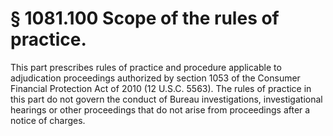 # § 1081.100   Scope of the rules of practice.

This part prescribes rules of practice and procedure applicable to adjudication proceedings authorized by section 1053 of the Consumer Financial Protection Act of 2010 (12 U.S.C. 5563). The rules of practice in this part do not govern the conduct of Bureau investigations, investigational hearings or other proceedings that do not arise from proceedings after a notice of charges.




